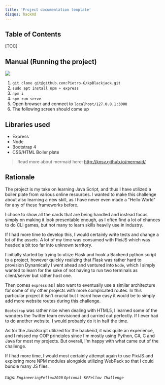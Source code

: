 ```yaml
---
title: 'Project documentation template'
disqus: hackmd
---
```


## Table of Contents

[TOC]

## Manual (Running the project)
![](https://i.imgur.com/THOwX7f.png)

1. `git clone git@github.com:Pietro-G/kpBlackjack.git`
2. `sudo apt install npm + express`
3. `npm i`
4. `npm run serve`
5. Open browser and connect to `localhost/127.0.0.1:3000`
6. The following screen should come up

Libraries used
---

- Express
- Node
- Bootstrap 4
- CSS/HTML Boiler plate

> Read more about mermaid here: http://knsv.github.io/mermaid/

## Rationale
The project is my take on learning Java Script, and thus I have utilized a boiler plate from various online resources. I wanted to make this challenge about also learning a new skill, as I have never even made a "Hello World" for any of these frameworks before.

I chose to show all the cards that are being handled and instead focus simply on making it look presentable enough, as I often find a lot of chances to do CLI games, but not many to learn skills heavily use in industry.

If I had more time to develop this, I would certainly write tests and change a lot of the assets. A lot of my time was consumed with PixiJS which was headed a bit too far into unknown territory.

I initially started by trying to utiize Flask and hook a Backend python script to a project, however quickly realizing that Flask was rather hard to provision Dynamically I went ahead and ventured into `Node`, which I simply wanted to learn for the sake of not having to run two terminals as client/server but rather host one.

Then comes `express` as I also want to eventually use a similar architecture for some of my other projects with more complicated routes. In this particular project it isn't crucial but I learnt how easy it would be to simply add more website routes during this challenge.

`Bootstrap` was rather nice when dealing with HTML5, I learned some of the wonders the Twitter team envisioned and carried out perfectly. If I ever had to do another website, I would probably do it in half the time.

As for the JavaScript utilized for the backend, it was quite an experience, and I missed my OOP principles since I'm mostly using Python, C#, C and Java for most my projects. But overall, I'm happy with what came out of the challenge.


If I had more time, I would most certainly attempt again to use PixiJS and exploring more NPM modules alongside utilizing WebPack so that I could bundle many JS files.
###### tags: `EngineeringFellow2020` `Optional KPFellow Challenge`
